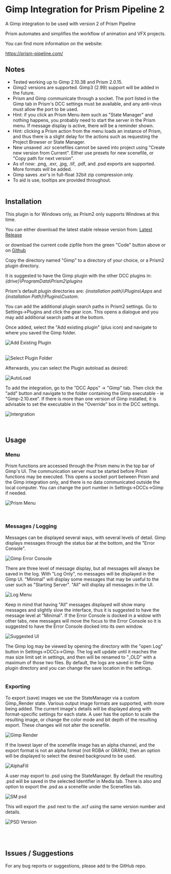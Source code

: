 # **Gimp Integration for Prism Pipeline 2**
A Gimp integration to be used with version 2 of Prism Pipeline 

Prism automates and simplifies the workflow of animation and VFX projects.

You can find more information on the website:

https://prism-pipeline.com/


## **Notes**

- Tested working up to Gimp 2.10.38 and Prism 2.0.15.
- Gimp2 versions are supported.  Gimp3 (2.99) support will be added in the future.
- Prism and Gimp communicate through a socket.  The port listed in the Gimp tab in Prism's DCC settings must be available, and any anti-virus must allow the port to be used.
- Hint: if you click an Prism Menu item such as "State Manager" and nothing happens, you probably need to start the server in the Prism menu. If message display is active, there will be a reminder shown.
- Hint: clicking a Prism action from the menu loads an instance of Prism, and thus there is a slight delay for the actions such as requesting the Project Browser or State Manager.
- New unsaved .xcr scenefiles cannot be saved into project using "Create new version from Current".  Either use presets for new scenefile, or "Copy path for next version".
- As of now: .png, .exr, .jpg, .tif, .pdf, and .psd exports are supported.  More formats will be added.
- Gimp saves .exr's in full-float 32bit zip compression only.  
- To aid is use, tooltips are provided throughout.
<br/><br/>

## **Installation**

This plugin is for Windows only, as Prism2 only supports Windows at this time.

You can either download the latest stable release version from: [Latest Release](https://github.com/AltaArts/Gimp_Integration--Prism-Plugin/releases/latest)

or download the current code zipfile from the green "Code" button above or on [Github](https://github.com/AltaArts/Gimp_Integration--Prism-Plugin)

Copy the directory named "Gimp" to a directory of your choice, or a Prism2 plugin directory.

It is suggested to have the Gimp plugin with the other DCC plugins in: *{drive}\ProgramData\Prism2\plugins*

Prism's default plugin directories are: *{installation path}\Plugins\Apps* and *{installation Path}\Plugins\Custom*.

You can add the additional plugin search paths in Prism2 settings.  Go to Settings->Plugins and click the gear icon.  This opens a dialogue and you may add additional search paths at the bottom.

Once added, select the "Add existing plugin" (plus icon) and navigate to where you saved the Gimp folder.

![Add Existing Plugin](https://github.com/AltaArts/Gimp_Integration--Prism-Plugin/assets/86539171/d86e3b34-d172-4cd8-b238-147ff6a25106)<br/><br/>

![Select Plugin Folder](https://github.com/AltaArts/Gimp_Integration--Prism-Plugin/assets/86539171/31ad18bf-4658-4da2-ad65-3c5500a7b284)

Afterwards, you can select the Plugin autoload as desired:

![AutoLoad](https://github.com/AltaArts/Gimp_Integration--Prism-Plugin/assets/86539171/1f0295c3-709d-4937-88fb-3d63d43d779c)

To add the integration, go to the "DCC Apps" -> "Gimp" tab.  Then click the "add" button and navigate to the folder containing the Gimp executable - ie "Gimp-2.10.exe".  If there is more than one version of Gimp installed, it is advisable to set the executable in the "Override" box in the DCC settings.

![Intergration](https://github.com/AltaArts/Gimp_Integration--Prism-Plugin/assets/86539171/41923782-3672-430e-93b8-7c405daa7856)

<br/>

## **Usage**

### **Menu**
Prism functions are accessed through the Prism menu in the top bar of Gimp's UI.  The communication server must be started before Prism functions may be executed.  This opens a socket port between Prism and the Gimp integration only, and there is no data communicated outside the local computer.  You can change the port number in Settings->DCCs->Gimp if needed.

![Prism Menu](https://github.com/AltaArts/Gimp_Integration--Prism-Plugin/assets/86539171/46afa882-72d0-4153-b7bf-ae9cac63ebfc)

<br/>

### **Messages / Logging**

Messages can be displayed several ways, with several levels of detail.  Gimp displays messages through the status bar at the bottom, and the "Error Console".

![Gimp Error Console](https://github.com/AltaArts/Gimp_Integration--Prism-Plugin/assets/86539171/67df98e5-ae36-4a11-a60d-dbd3bbfdb3c5)

There are three level of message display, but all messages will always be saved in the log.  With "Log Only", no messages will be displayed in the Gimp UI.  "Minimal" will display some messages that may be useful to the user such as "Starting Server".  "All" will display all messages in the UI. 

![Log Menu](https://github.com/AltaArts/Gimp_Integration--Prism-Plugin/assets/86539171/f0de1aef-72b2-4b4c-bc5f-495414f321a6)

Keep in mind that having "All" messages displayed will show many messages and slightly slow the interface, thus it is suggested to have the message level at "Minimal".  If the Error Console is docked in a widow with other tabs, new messages will move the focus to the Error Console so it is suggested to have the Error Console docked into its own window.

![Suggested UI](https://github.com/AltaArts/Gimp_Integration--Prism-Plugin/assets/86539171/30882315-8770-4f04-a863-afea2f504e82)



The Gimp log may be viewed by opening the directory with the "open Log" button in Settings->DCCs->Gimp.  The log will update until it reaches the max size limit set in settings, and then will be renamed to "_OLD" with a maximum of those two files.  By default, the logs are saved in the Gimp plugin directory and you can change the save location in the settings.
<br/><br/>

### **Exporting**

To export (save) images we use the StateManager via a custom Gimp_Render state.  Various output image formats are supported, with more being added.  The current image's details will be displayed along with format-specific settings for each state.  A user has the option to scale the resulting image, or change the color mode and bit depth of the resulting export.  These changes will not alter the scenefile.

![Gimp Render](https://github.com/AltaArts/Gimp_Integration--Prism-Plugin/assets/86539171/5d989db8-205d-4484-b5e6-d64528bad250)

If the lowest layer of the scenefile image has an alpha channel, and the export format is not an alpha format (not RGBA or GRAYA), then an option will be displayed to select the desired background to be used.

![AlphaFill](https://github.com/AltaArts/Gimp_Integration--Prism-Plugin/assets/86539171/fe812ace-7ff5-4862-9915-b5a6ef12ed3e)


A user may export to .psd using the StateManager.  By default the resulting .psd will be saved in the selected Identifier in Media tab.  There is also and option to export the .psd as a scenefile under the Scenefiles tab.

![SM psd](https://github.com/AltaArts/Gimp_Integration--Prism-Plugin/assets/86539171/08b12333-d439-4690-b0cc-1cc29c9a311d)

This will export the .psd next to the .xcf using the same version number and details.

![PSD Version](https://github.com/AltaArts/Gimp_Integration--Prism-Plugin/assets/86539171/185bc704-922c-41df-81e0-315f7da7ee2a)


<br/><br/>


## **Issues / Suggestions**

For any bug reports or suggestions, please add to the GitHub repo.
